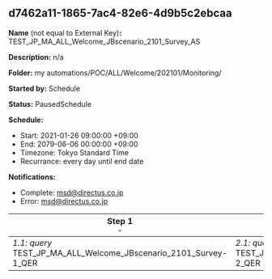 ## d7462a11-1865-7ac4-82e6-4d9b5c2ebcaa

**Name** (not equal to External Key)**:** TEST_JP_MA_ALL_Welcome_JBscenario_2101_Survey_AS

**Description:** n/a

**Folder:** my automations/POC/ALL/Welcome/202101/Monitoring/

**Started by:** Schedule

**Status:** PausedSchedule

**Schedule:**

* Start: 2021-01-26 09:00:00 +09:00
* End: 2079-06-06 00:00:00 +09:00
* Timezone: Tokyo Standard Time
* Recurrance: every day until end date

**Notifications:**

* Complete: msd@directus.co.jp
* Error: msd@directus.co.jp

| Step 1<br>_<small>-</small>_ | Step 2<br>_<small>-</small>_ |
| --- | --- |
| _1.1: query_<br>TEST_JP_MA_ALL_Welcome_JBscenario_2101_Survey-1_QER | _2.1: query_<br>TEST_JP_MA_ALL_Welcome_JBscenario_2101_Survey-2_QER |
